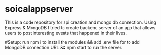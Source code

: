 # soicalappserver
This is a code repository for api creation and mongo db connection. 
Using Express & MongoDB I tried to create backend server of an app that allows users to post interesting events that happened in their lives.

#Setup:
run npm i to install the modules && add .env file for to add MongoDB connection URL && npm start to run the server. 
